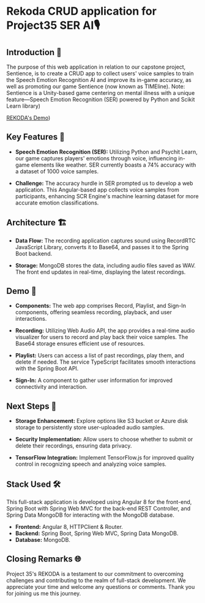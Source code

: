 # Rekoda CRUD application for Project35 SER AI🎙️

## Introduction 🚀

The purpose of this web application in relation to our capstone project, Sentience, is to create a CRUD app to collect users' voice samples to train the Speech Emotion Recognition AI and improve its in-game accuracy, as well as promoting our game Sentience (now known as TIMEline).
Note: Sentience is a Unity-based game centering on mental illness with a unique feature—Speech Emotion Recognition (SER) powered by Python and Scikit Learn library)

[REKODA's Demo](https://www.youtube.com/watch?v=efgzlScauMw&t=112s&ab_channel=Th%E1%BA%A3oH%C3%A2nNguy%E1%BB%85n))


## Key Features 🌟

- **Speech Emotion Recognition (SER):** Utilizing Python and Psychit Learn, our game captures players' emotions through voice, influencing in-game elements like weather. SER currently boasts a 74% accuracy with a dataset of 1000 voice samples.

- **Challenge:** The accuracy hurdle in SER prompted us to develop a web application. This Angular-based app collects voice samples from participants, enhancing SCR Engine's machine learning dataset for more accurate emotion classifications.

## Architecture 🏗️

- **Data Flow:** The recording application captures sound using RecordRTC JavaScript Library, converts it to Base64, and passes it to the Spring Boot backend.

- **Storage:** MongoDB stores the data, including audio files saved as WAV. The front end updates in real-time, displaying the latest recordings.

## Demo 🎥

- **Components:** The web app comprises Record, Playlist, and Sign-In components, offering seamless recording, playback, and user interactions.

- **Recording:** Utilizing Web Audio API, the app provides a real-time audio visualizer for users to record and play back their voice samples. The Base64 storage ensures efficient use of resources.

- **Playlist:** Users can access a list of past recordings, play them, and delete if needed. The service TypeScript facilitates smooth interactions with the Spring Boot API.

- **Sign-In:** A component to gather user information for improved connectivity and interaction.

## Next Steps 🚀

- **Storage Enhancement:** Explore options like S3 bucket or Azure disk storage to persistently store user-uploaded audio samples.

- **Security Implementation:** Allow users to choose whether to submit or delete their recordings, ensuring data privacy.

- **TensorFlow Integration:** Implement TensorFlow.js for improved quality control in recognizing speech and analyzing voice samples.

## Stack Used 🛠️

This full-stack application is developed using Angular 8 for the front-end, Spring Boot with Spring Web MVC for the back-end REST Controller, and Spring Data MongoDB for interacting with the MongoDB database.

- **Frontend:** Angular 8, HTTPClient & Router.
- **Backend:** Spring Boot, Spring Web MVC, Spring Data MongoDB.
- **Database:** MongoDB.

## Closing Remarks 🌐

Project 35's REKODA is a testament to our commitment to overcoming challenges and contributing to the realm of full-stack development. We appreciate your time and welcome any questions or comments. Thank you for joining us me this journey.

